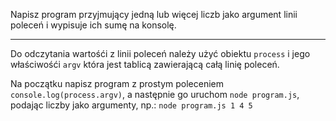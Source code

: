 Napisz program przyjmujący jedną lub więcej liczb jako argument linii poleceń i wypisuje ich sumę na konsolę.

---------


Do odczytania wartośći z linii poleceń należy użyć obiektu `process` i jego właściwośći 
`argv` która jest tablicą zawierającą całą linię poleceń.

Na początku napisz program z prostym poleceniem `console.log(process.argv)`, a 
następnie go uruchom `node program.js`, podając liczby jako argumenty, np.:
`node program.js 1 4 5`

